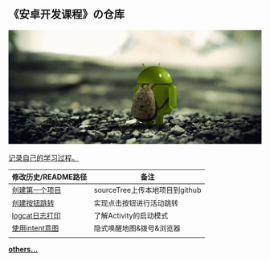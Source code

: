 ## 《安卓开发课程》の仓库


![9_110830212840_1](static/9_110830212840_1.jpg)

<u>记录自己的学习过程。</u>

| 修改历史/README路径               | 备注                           |
| :-------------------------------- | ------------------------------ |
| [创建第一个项目](prj01/README.md) | sourceTree上传本地项目到github |
| [创建按钮跳转](prj02/README.md)   | 实现点击按钮进行活动跳转       |
| [logcat日志打印](prj03/README.md) | 了解Activity的启动模式         |
| [使用intent意图](prj04/README.md) | 隐式唤醒地图&拨号&浏览器       |
|                                   |                                |



[**others...**](static/extra/20171181班名单.md)